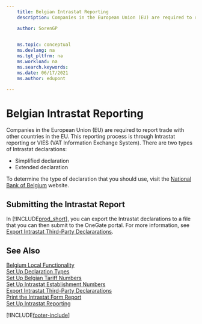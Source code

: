 ```yaml
---
    title: Belgian Intrastat Reporting
    description: Companies in the European Union (EU) are required to report trade with other countries in the EU through Intrastat reporting or VAT Information Exchange System.

    author: SorenGP

    
    ms.topic: conceptual
    ms.devlang: na
    ms.tgt_pltfrm: na
    ms.workload: na
    ms.search.keywords:
    ms.date: 06/17/2021
    ms.author: edupont

---
```

# Belgian Intrastat Reporting
Companies in the European Union (EU) are required to report trade with other countries in the EU. This reporting process is through Intrastat reporting or VIES (VAT Information Exchange System). There are two types of Intrastat declarations:  

- Simplified declaration  
- Extended declaration  

To determine the type of declaration that you should use, visit the [National Bank of Belgium](https://aka.ms/BelgianNationalBank) website.  

## Submitting the Intrastat Report  
In [!INCLUDE[prod_short](../../includes/prod_short.md)], you can export the Intrastat declarations to a file that you can then submit to the OneGate portal. For more information, see [Export Intrastat Third-Party Declararations](how-to-export-intrastat-third-party-declararations.md).  

## See Also  
 [Belgium Local Functionality](belgium-local-functionality.md)   
 [Set Up Declaration Types](how-to-set-up-declaration-types.md)   
 [Set Up Belgian Tariff Numbers](how-to-set-up-belgian-tariff-numbers.md)   
 [Set Up Intrastat Establishment Numbers](how-to-set-up-intrastat-establishment-numbers.md)   
 [Export Intrastat Third-Party Declararations](how-to-export-intrastat-third-party-declararations.md)   
 [Print the Intrastat Form Report](how-to-print-the-intrastat-form-report.md)   
 [Set Up Intrastat Reporting](../../finance-how-setup-report-intrastat.md)  


[!INCLUDE[footer-include](../../includes/footer-banner.md)]